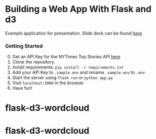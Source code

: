 # Building a Web App With Flask and d3

Example application for presentation. Slide deck can be found [here](https://docs.google.com/presentation/d/1ioRcKdPDC0qF_0A7YIukUOg3OilGOo5jNs4DmeftET4)

### Getting Started

0. Get an API Key for the NYTimes Top Stories API [here](https://developer.nytimes.com/signup)
1. Clone the repository.
2. Install requirements: `pip install -r requirements.txt`
3. Add your API Key to `.sample.env` and rename `.sample.env` to `.env`
4. Start the server using `flask run` or `python app.py`
5. Visit `localhost:5000` in the browser
6. Have fun!
# flask-d3-wordcloud
# flask-d3-wordcloud
